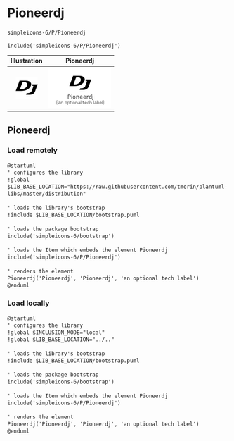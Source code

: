 # Pioneerdj


```text
simpleicons-6/P/Pioneerdj
```

```text
include('simpleicons-6/P/Pioneerdj')
```



| Illustration | Pioneerdj |
| :---: | :---: |
| ![illustration for Illustration](../../simpleicons-6/P/Pioneerdj.png) | ![illustration for Pioneerdj](../../simpleicons-6/P/Pioneerdj.Local.png) |




## Pioneerdj

### Load remotely
```plantuml
@startuml
' configures the library
!global $LIB_BASE_LOCATION="https://raw.githubusercontent.com/tmorin/plantuml-libs/master/distribution"

' loads the library's bootstrap
!include $LIB_BASE_LOCATION/bootstrap.puml

' loads the package bootstrap
include('simpleicons-6/bootstrap')

' loads the Item which embeds the element Pioneerdj
include('simpleicons-6/P/Pioneerdj')

' renders the element
Pioneerdj('Pioneerdj', 'Pioneerdj', 'an optional tech label')
@enduml
```

### Load locally
```plantuml
@startuml
' configures the library
!global $INCLUSION_MODE="local"
!global $LIB_BASE_LOCATION="../.."

' loads the library's bootstrap
!include $LIB_BASE_LOCATION/bootstrap.puml

' loads the package bootstrap
include('simpleicons-6/bootstrap')

' loads the Item which embeds the element Pioneerdj
include('simpleicons-6/P/Pioneerdj')

' renders the element
Pioneerdj('Pioneerdj', 'Pioneerdj', 'an optional tech label')
@enduml
```

